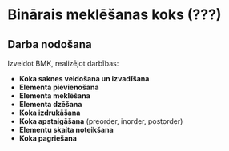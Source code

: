 # Binārais meklēšanas koks (???)

## Darba nodošana

Izveidot BMK, realizējot darbības:

- **Koka saknes veidošana un izvadīšana**  
- **Elementa pievienošana**  
- **Elementa meklēšana**  
- **Elementa dzēšana**  
- **Koka izdrukāšana**  
- **Koka apstaigāšana** (preorder, inorder, postorder)  
- **Elementu skaita noteikšana**  
- **Koka pagriešana**  
